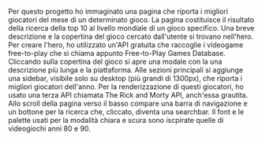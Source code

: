 Per questo progetto ho immaginato una pagina che riporta i migliori giocatori del mese di un determinato gioco. La pagina costituisce il risultato della ricerca della top 10 al livello mondiale di un gioco specifico.
Una breve descrizione e la copertina del gioco cercato dall'utente si trovano nell'hero. Per creare l'hero, ho utilizzato un'API gratuita che raccoglie i videogame free-to-play che si chiama appunto Free-to-Play Games Database. Cliccando sulla copertina del gioco si apre una modale con la una descrizione più lunga e la piattaforma.
Alle sezioni principali si aggiunge una sidebar, visibile solo su desktop (più grandi di 1300px), che riporta i migliori giocatori dell'anno. Per la renderizzazione di questi giocatori, ho usato una terza API chiamata The Rick and Morty API, anch'essa grautita.
Allo scroll della pagina verso il basso compare una barra di navigazione e un bottone per la ricerca che, cliccato, diventa una searchbar.
Il font e le palette usati per la modalità chiara e scura sono iscpirate quelle di videogiochi anni 80 e 90.
